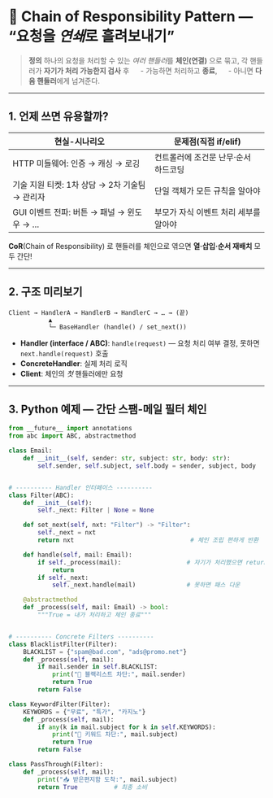 # 🔗 Chain of Responsibility Pattern — “요청을 *연쇄*로 흘려보내기”

> **정의**
> 하나의 요청을 처리할 수 있는 *여러 핸들러*를 **체인(연결)** 으로 묶고,
> 각 핸들러가 **자기가 처리 가능한지 검사** 후
>   - 가능하면 처리하고 **종료**,
>   - 아니면 **다음 핸들러**에게 넘겨준다.

---

## 1. 언제 쓰면 유용할까?

| 현실-시나리오                        | 문제점(직접 if/elif)       |
| ------------------------------ | --------------------- |
| HTTP 미들웨어: 인증 → 캐싱 → 로깅        | 컨트롤러에 조건문 난무·순서 하드코딩  |
| 기술 지원 티켓: 1차 상담 → 2차 기술팀 → 관리자 | 단일 객체가 모든 규칙을 알아야     |
| GUI 이벤트 전파: 버튼 → 패널 → 윈도우 → …  | 부모가 자식 이벤트 처리 세부를 알아야 |

**CoR**(Chain of Responsibility) 로
핸들러를 체인으로 엮으면 **열·삽입·순서 재배치** 모두 간단!

---

## 2. 구조 미리보기

```
Client → HandlerA → HandlerB → HandlerC → … → (끝)
           ▲
           └─ BaseHandler (handle() / set_next())
```

* **Handler (interface / ABC)**:
  `handle(request)` — 요청 처리 여부 결정, 못하면 `next.handle(request)` 호출
* **ConcreteHandler**: 실제 처리 로직
* **Client**: 체인의 *첫* 핸들러에만 요청

---

## 3. Python 예제 — 간단 **스팸-메일 필터** 체인

```python
from __future__ import annotations
from abc import ABC, abstractmethod

class Email:
    def __init__(self, sender: str, subject: str, body: str):
        self.sender, self.subject, self.body = sender, subject, body


# ---------- Handler 인터페이스 ----------
class Filter(ABC):
    def __init__(self):
        self._next: Filter | None = None

    def set_next(self, nxt: "Filter") -> "Filter":
        self._next = nxt
        return nxt                                # 체인 조립 편하게 반환

    def handle(self, mail: Email):
        if self._process(mail):                  # 자기가 처리했으면 return
            return
        if self._next:
            self._next.handle(mail)              # 못하면 패스 다운

    @abstractmethod
    def _process(self, mail: Email) -> bool:
        """True = 내가 처리하고 체인 종료"""


# ---------- Concrete Filters ----------
class BlacklistFilter(Filter):
    BLACKLIST = {"spam@bad.com", "ads@promo.net"}
    def _process(self, mail):
        if mail.sender in self.BLACKLIST:
            print("🚫 블랙리스트 차단:", mail.sender)
            return True
        return False

class KeywordFilter(Filter):
    KEYWORDS = {"무료", "특가", "카지노"}
    def _process(self, mail):
        if any(k in mail.subject for k in self.KEYWORDS):
            print("🔕 키워드 차단:", mail.subject)
            return True
        return False

class PassThrough(Filter):
    def _process(self, mail):
        print("📥 받은편지함 도착:", mail.subject)
        return True          # 최종 소비

```